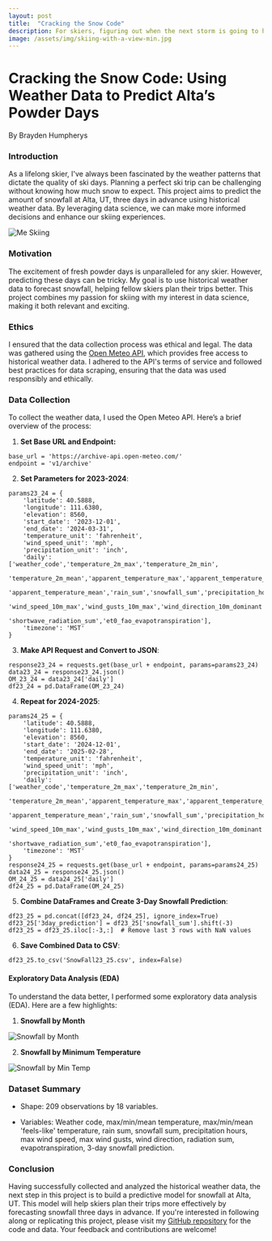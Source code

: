 ```yaml
---
layout: post
title:  "Cracking the Snow Code"
description: For skiers, figuring out when the next storm is going to hit is important for having the best ski day. If given the weather information today, can we predict the amount of snow Alta will receive in 3 days?
image: /assets/img/skiing-with-a-view-min.jpg
---
```


# Cracking the Snow Code: Using Weather Data to Predict Alta’s Powder Days

By Brayden Humpherys

### Introduction

As a lifelong skier, I've always been fascinated by the weather patterns that dictate the quality of ski days. Planning a perfect ski trip can be challenging without knowing how much snow to expect. This project aims to predict the amount of snowfall at Alta, UT, three days in advance using historical weather data. By leveraging data science, we can make more informed decisions and enhance our skiing experiences.

![Me Skiing](%7B%7Bsite.url%7D%7D/%7B%7Bsite.baseurl%7D%7D/assets/img/smote-bar-graph.png)

### Motivation

The excitement of fresh powder days is unparalleled for any skier. However, predicting these days can be tricky. My goal is to use historical weather data to forecast snowfall, helping fellow skiers plan their trips better. This project combines my passion for skiing with my interest in data science, making it both relevant and exciting.

### Ethics

I ensured that the data collection process was ethical and legal. The data was gathered using the [Open Meteo API](https://open-meteo.com/en/docs/historical-weather-api), which provides free access to historical weather data. I adhered to the API's terms of service and followed best practices for data scraping, ensuring that the data was used responsibly and ethically.

### Data Collection

To collect the weather data, I used the Open Meteo API. Here’s a brief overview of the process:

1.  **Set Base URL and Endpoint:**

```{python}
base_url = 'https://archive-api.open-meteo.com/'
endpoint = 'v1/archive'
```

2.  **Set Parameters for 2023-2024**:

```{python}
params23_24 = {
    'latitude': 40.5888,
    'longitude': 111.6380,
    'elevation': 8560,
    'start_date': '2023-12-01',
    'end_date': '2024-03-31',
    'temperature_unit': 'fahrenheit',
    'wind_speed_unit': 'mph',
    'precipitation_unit': 'inch',
    'daily': ['weather_code','temperature_2m_max','temperature_2m_min',
               'temperature_2m_mean','apparent_temperature_max','apparent_temperature_min',
               'apparent_temperature_mean','rain_sum','snowfall_sum','precipitation_hours',
               'wind_speed_10m_max','wind_gusts_10m_max','wind_direction_10m_dominant',
               'shortwave_radiation_sum','et0_fao_evapotranspiration'],
    'timezone': 'MST'
}
```

3.  **Make API Request and Convert to JSON**:

```{python}
response23_24 = requests.get(base_url + endpoint, params=params23_24)
data23_24 = response23_24.json()
OM_23_24 = data23_24['daily']
df23_24 = pd.DataFrame(OM_23_24)
```

4.  **Repeat for 2024-2025**:

```{python}
params24_25 = {
    'latitude': 40.5888,
    'longitude': 111.6380,
    'elevation': 8560,
    'start_date': '2024-12-01',
    'end_date': '2025-02-28',
    'temperature_unit': 'fahrenheit',
    'wind_speed_unit': 'mph',
    'precipitation_unit': 'inch',
    'daily': ['weather_code','temperature_2m_max','temperature_2m_min',
               'temperature_2m_mean','apparent_temperature_max','apparent_temperature_min',
               'apparent_temperature_mean','rain_sum','snowfall_sum','precipitation_hours',
               'wind_speed_10m_max','wind_gusts_10m_max','wind_direction_10m_dominant',
               'shortwave_radiation_sum','et0_fao_evapotranspiration'],
    'timezone': 'MST'
}
response24_25 = requests.get(base_url + endpoint, params=params24_25)
data24_25 = response24_25.json()
OM_24_25 = data24_25['daily']
df24_25 = pd.DataFrame(OM_24_25)
```

5.  **Combine DataFrames and Create 3-Day Snowfall Prediction**:

```{python}
df23_25 = pd.concat([df23_24, df24_25], ignore_index=True)
df23_25['3day_prediction'] = df23_25['snowfall_sum'].shift(-3)
df23_25 = df23_25.iloc[:-3,:]  # Remove last 3 rows with NaN values
```

6.  **Save Combined Data to CSV**:

```{python}
df23_25.to_csv('SnowFall23_25.csv', index=False)
```

#### Exploratory Data Analysis (EDA)

To understand the data better, I performed some exploratory data analysis (EDA). Here are a few highlights:

1.  **Snowfall by Month**

![Snowfall by Month]()

2.  **Snowfall by Minimum Temperature**

![Snowfall by Min Temp]()

### Dataset Summary

-   Shape: 209 observations by 18 variables.

-   Variables: Weather code, max/min/mean temperature, max/min/mean 'feels-like' temperature, rain sum, snowfall sum, precipitation hours, max wind speed, max wind gusts, wind direction, radiation sum, evapotranspiration, 3-day snowfall prediction.

### Conclusion

Having successfully collected and analyzed the historical weather data, the next step in this project is to build a predictive model for snowfall at Alta, UT. This model will help skiers plan their trips more effectively by forecasting snowfall three days in advance. If you're interested in following along or replicating this project, please visit my [GitHub repository](https://github.com/BraydenHumpherys/Snowfall-Prediction) for the code and data. Your feedback and contributions are welcome!
